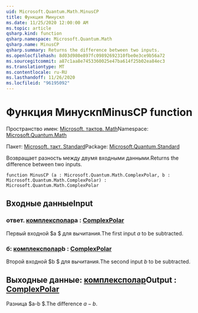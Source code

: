 ```yaml
---
uid: Microsoft.Quantum.Math.MinusCP
title: Функция Минускп
ms.date: 11/25/2020 12:00:00 AM
ms.topic: article
qsharp.kind: function
qsharp.namespace: Microsoft.Quantum.Math
qsharp.name: MinusCP
qsharp.summary: Returns the difference between two inputs.
ms.openlocfilehash: 8d03d980e897fc09892692310fbe0e3ce9b56a72
ms.sourcegitcommit: a87c1aa8e7453360025e47ba614f25b02ea84ec3
ms.translationtype: MT
ms.contentlocale: ru-RU
ms.lasthandoff: 11/26/2020
ms.locfileid: "96195092"
---
```

# <a name="minuscp-function"></a><span data-ttu-id="60337-102">Функция Минускп</span><span class="sxs-lookup"><span data-stu-id="60337-102">MinusCP function</span></span>

<span data-ttu-id="60337-103">Пространство имен: [Microsoft. тактов. Math](xref:Microsoft.Quantum.Math)</span><span class="sxs-lookup"><span data-stu-id="60337-103">Namespace: [Microsoft.Quantum.Math](xref:Microsoft.Quantum.Math)</span></span>

<span data-ttu-id="60337-104">Пакет: [Microsoft. такт. Standard](https://nuget.org/packages/Microsoft.Quantum.Standard)</span><span class="sxs-lookup"><span data-stu-id="60337-104">Package: [Microsoft.Quantum.Standard](https://nuget.org/packages/Microsoft.Quantum.Standard)</span></span>


<span data-ttu-id="60337-105">Возвращает разность между двумя входными данными.</span><span class="sxs-lookup"><span data-stu-id="60337-105">Returns the difference between two inputs.</span></span>

```qsharp
function MinusCP (a : Microsoft.Quantum.Math.ComplexPolar, b : Microsoft.Quantum.Math.ComplexPolar) : Microsoft.Quantum.Math.ComplexPolar
```


## <a name="input"></a><span data-ttu-id="60337-106">Входные данные</span><span class="sxs-lookup"><span data-stu-id="60337-106">Input</span></span>

### <a name="a--complexpolar"></a><span data-ttu-id="60337-107">ответ. [комплексполар](xref:Microsoft.Quantum.Math.ComplexPolar)</span><span class="sxs-lookup"><span data-stu-id="60337-107">a : [ComplexPolar](xref:Microsoft.Quantum.Math.ComplexPolar)</span></span>

<span data-ttu-id="60337-108">Первый входной $a $ для вычитания.</span><span class="sxs-lookup"><span data-stu-id="60337-108">The first input $a$ to be subtracted.</span></span>


### <a name="b--complexpolar"></a><span data-ttu-id="60337-109">б: [комплексполар](xref:Microsoft.Quantum.Math.ComplexPolar)</span><span class="sxs-lookup"><span data-stu-id="60337-109">b : [ComplexPolar](xref:Microsoft.Quantum.Math.ComplexPolar)</span></span>

<span data-ttu-id="60337-110">Второй входной $b $ для вычитания.</span><span class="sxs-lookup"><span data-stu-id="60337-110">The second input $b$ to be subtracted.</span></span>



## <a name="output--complexpolar"></a><span data-ttu-id="60337-111">Выходные данные: [комплексполар](xref:Microsoft.Quantum.Math.ComplexPolar)</span><span class="sxs-lookup"><span data-stu-id="60337-111">Output : [ComplexPolar](xref:Microsoft.Quantum.Math.ComplexPolar)</span></span>

<span data-ttu-id="60337-112">Разница $a-b $.</span><span class="sxs-lookup"><span data-stu-id="60337-112">The difference $a - b$.</span></span>